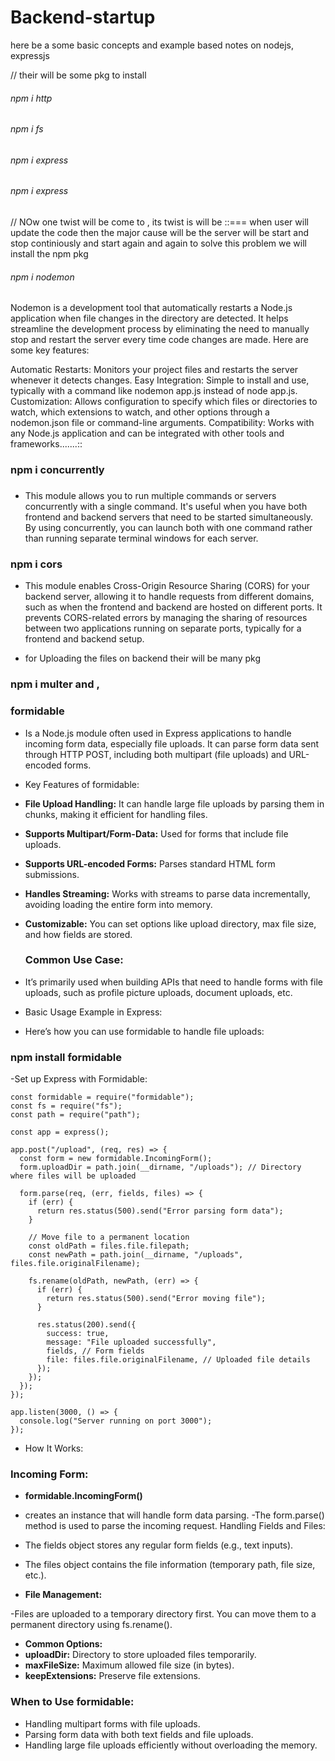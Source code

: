 # Backend-startup
<p>here be a some basic concepts and example based notes on nodejs, expressjs </p>
<p>
  // their will be some pkg to install 
  <h6>npm i http</h6>
    <h6>npm i fs</h6>
    <h6>npm i express</h6>
    <h6>npm i express</h6>
    
  
  // NOw one twist will be come to , its twist is will be ::=== when user will update the code then the major cause will be the server will be start and stop continiously and start again and again to solve this problem we will install the npm pkg

<h6> npm i nodemon</h6>

Nodemon is a development tool that automatically restarts a Node.js application when file changes in the directory are detected. It helps streamline the development process by eliminating the need to manually stop and restart the server every time code changes are made. Here are some key features:

Automatic Restarts: Monitors your project files and restarts the server whenever it detects changes.
Easy Integration: Simple to install and use, typically with a command like nodemon app.js instead of node app.js.
Customization: Allows configuration to specify which files or directories to watch, which extensions to watch, and other options through a nodemon.json file or command-line arguments.
Compatibility: Works with any Node.js application and can be integrated with other tools and frameworks.......::
</p>

### npm i concurrently
### 

- This module allows you to run multiple commands or servers concurrently with a single command. It's useful when you have both frontend and backend servers that need to be started simultaneously. By using concurrently, you can launch both with one command rather than running separate terminal windows for each server.

### npm i cors

- This module enables Cross-Origin Resource Sharing (CORS) for your backend server, allowing it to handle requests from different domains, such as when the frontend and backend are hosted on different ports. It prevents CORS-related errors by managing the sharing of resources between two applications running on separate ports, typically for a frontend and backend setup.


- for Uploading the files on backend their will be many pkg
 ###  npm i multer and ,
 ### formidable 
 - Is a Node.js module often used in Express applications to handle incoming form data, especially file uploads. It can parse form data sent through HTTP POST, including both multipart (file uploads) and URL-encoded forms.

- Key Features of formidable:
- **File Upload Handling:** It can handle large file uploads by parsing them in chunks, making it efficient for handling files.
- **Supports Multipart/Form-Data:** Used for forms that include file uploads.
- **Supports URL-encoded Forms:** Parses standard HTML form submissions.
- **Handles Streaming:** Works with streams to parse data incrementally, avoiding loading the entire form into memory.
- **Customizable:** You can set options like upload directory, max file size, and how fields are stored.
  ### Common Use Case:
- It’s primarily used when building APIs that need to handle forms with file uploads, such as profile picture uploads, document uploads, etc.

- Basic Usage Example in Express:
- Here’s how you can use formidable to handle file uploads:
### npm install formidable
-Set up Express with Formidable:
``` const express = require("express");
const formidable = require("formidable");
const fs = require("fs");
const path = require("path");

const app = express();

app.post("/upload", (req, res) => {
  const form = new formidable.IncomingForm();
  form.uploadDir = path.join(__dirname, "/uploads"); // Directory where files will be uploaded

  form.parse(req, (err, fields, files) => {
    if (err) {
      return res.status(500).send("Error parsing form data");
    }

    // Move file to a permanent location
    const oldPath = files.file.filepath;
    const newPath = path.join(__dirname, "/uploads", files.file.originalFilename);

    fs.rename(oldPath, newPath, (err) => {
      if (err) {
        return res.status(500).send("Error moving file");
      }

      res.status(200).send({
        success: true,
        message: "File uploaded successfully",
        fields, // Form fields
        file: files.file.originalFilename, // Uploaded file details
      });
    });
  });
});

app.listen(3000, () => {
  console.log("Server running on port 3000");
});
```
- How It Works:
### Incoming Form:

- **formidable.IncomingForm()**
-  creates an instance that will handle form data parsing.
-The form.parse() method is used to parse the incoming request.
Handling Fields and Files:

- The fields object stores any regular form fields (e.g., text inputs).
- The files object contains the file information (temporary path, file size, etc.).
- **File Management:**

-Files are uploaded to a temporary directory first. You can move them to a permanent directory using fs.rename().
- **Common Options:**
- **uploadDir:** Directory to store uploaded files temporarily.
- **maxFileSize:** Maximum allowed file size (in bytes).
- **keepExtensions:** Preserve file extensions.
### When to Use formidable:
- Handling multipart forms with file uploads.
- Parsing form data with both text fields and file uploads.
- Handling large file uploads efficiently without overloading the memory.
